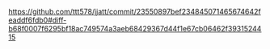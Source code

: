 https://github.com/ttt578/jjatt/commit/23550897bef234845071465674642feaddf6fdb0#diff-b68f0007f6295bf18ac749574a3aeb68429367d44f1e67cb06462f3931524415
